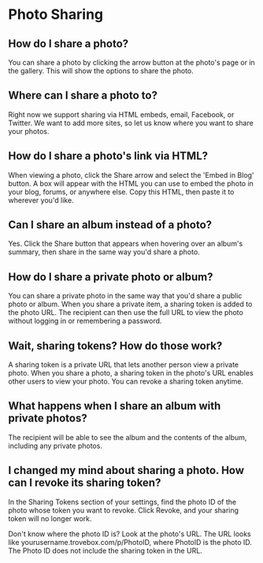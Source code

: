 Photo Sharing
=======================

## How do I share a photo?
You can share a photo by clicking the arrow button at the photo's page or in the gallery. This will show the options to share the photo.

## Where can I share a photo to?
Right now we support sharing via HTML embeds, email, Facebook, or Twitter. We want to add more sites, so let us know where you want to share your photos.

## How do I share a photo's link via HTML?
When viewing a photo, click the Share arrow and select the 'Embed in Blog' button. A box will appear with the HTML you can use to embed the photo in your blog, forums, or anywhere else. Copy this HTML, then paste it to wherever you'd like.

## Can I share an album instead of a photo?
Yes. Click the Share button that appears when hovering over an album's summary, then share in the same way you'd share a photo.

## How do I share a private photo or album?
You can share a private photo in the same way that you'd share a public photo or album. When you share a private item, a sharing token is added to the photo URL. The recipient can then use the full URL to view the photo without 
logging in or remembering a password.

## Wait, sharing tokens? How do those work?
A sharing token is a private URL that lets another person view a private photo. When you share a photo, a sharing token in the photo's URL enables other users to view your photo. You can revoke a sharing token anytime.

## What happens when I share an album with private photos?
The recipient will be able to see the album and the contents of the album, including any private photos.

## I changed my mind about sharing a photo.  How can I revoke its sharing token?
In the Sharing Tokens section of your settings, find the photo ID of the photo whose token you want to revoke. Click Revoke, and your sharing token will no longer work.

Don't know where the photo ID is? Look at the photo's URL. The URL looks like yourusername.trovebox.com/p/PhotoID, where PhotoID is the photo ID. The Photo ID does not include the sharing token in the URL.

